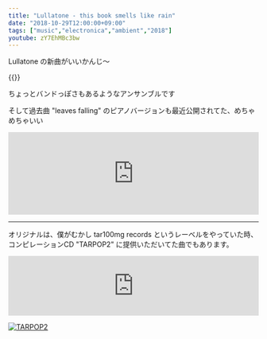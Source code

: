 ```yaml
---
title: "Lullatone - this book smells like rain"
date: "2018-10-29T12:00:00+09:00"
tags: ["music","electronica","ambient","2018"]
youtube: zY7EhMBc3bw
---
```


Lullatone の新曲がいいかんじ〜

{{<youtube src="zY7EhMBc3bw" title="Lullatone - this book smells like rain">}}

ちょっとバンドっぽさもあるようなアンサンブルです

そして過去曲 "leaves falling" のピアノバージョンも最近公開されてた、めちゃめちゃいい

<iframe width="100%" height="166" scrolling="no" frameborder="no" allow="autoplay" src="https://w.soundcloud.com/player/?url=https%3A//api.soundcloud.com/tracks/519580926&color=%23ff5500&auto_play=false&hide_related=false&show_comments=true&show_user=true&show_reposts=false&show_teaser=true"></iframe>

---

オリジナルは、僕がむかし tar100mg records というレーベルをやっていた時、コンピレーションCD "TARPOP2" に提供いただいてた曲でもあります。

<iframe style="border: 0; width: 100%; height: 120px;" src="https://bandcamp.com/EmbeddedPlayer/album=135070777/size=large/bgcol=ffffff/linkcol=0687f5/tracklist=false/artwork=small/track=473439076/transparent=true/" seamless><a href="http://lullatone.bandcamp.com/album/little-songs-about-raindrops">Little Songs About Raindrops by Lullatone</a></iframe>

[![TARPOP2](/media/2018/10/tarpop2.jpg)](https://www.discogs.com/Various-TARPOP2/release/218162)
